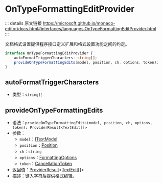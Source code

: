 # OnTypeFormattingEditProvider
        
::: details 原文链接
https://microsoft.github.io/monaco-editor/docs.html#interfaces/languages.OnTypeFormattingEditProvider.html
:::

文档格式设置提供程序接口定义扩展和格式设置功能之间的约定。

```ts
interface OnTypeFormattingEditProvider {
    autoFormatTriggerCharacters: string[];
    provideOnTypeFormattingEdits(model, position, ch, options, token): ProviderResult<TextEdit[]>;
}
```

## autoFormatTriggerCharacters
- 类型：`string[]`

## provideOnTypeFormattingEdits
- 语法：`provideOnTypeFormattingEdits(model, position, ch, options, token): ProviderResult<TextEdit[]>`
- 参数：
  - `model`：[ITextModel](/api/editor/ITextModel.md)
  - `position`：[Position](/api/Position.md)
  - `ch`：`string`
  - `options`：[FormattingOptions](/api/languages/FormattingOptions.md)
  - `token`：[CancellationToken](/api/CancellationToken.md)
- 返回值：[ProviderResult](/api/languages/ProviderResult.md)<[TextEdit](/api/languages/TextEdit.md)[]>
- 描述：键入字符后提供格式编辑。